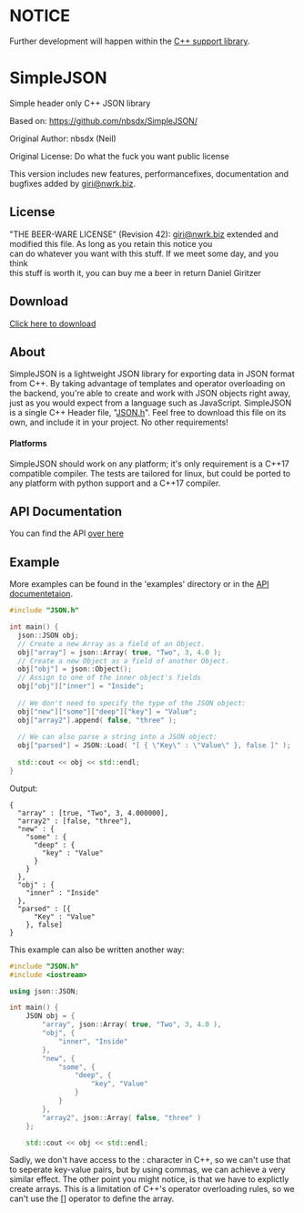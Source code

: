 NOTICE
======

Further development will happen within the [C++ support library](https://github.com/nwrkbiz/Cpp-SupportLibrary).

SimpleJSON
==========
Simple header only C++ JSON library

Based on: https://github.com/nbsdx/SimpleJSON/ 

Original Author: nbsdx (Neil)

Original License: Do what the fuck you want public license

This version includes new features, performancefixes, documentation and bugfixes added by <giri@nwrk.biz>.

## License

"THE BEER-WARE LICENSE" (Revision 42):
<giri@nwrk.biz> extended and modified this file. As long as you retain this notice you  
can do whatever you want with this stuff. If we meet some day, and you think  
this stuff is worth it, you can buy me a beer in return Daniel Giritzer

## Download

[Click here to download](https://raw.githubusercontent.com/nwrkbiz/SimpleJSON/master/JSON.h)

## About

SimpleJSON is a lightweight JSON library for exporting data in JSON format from C++. By taking advantage of templates and operator overloading on the backend, you're able to create and work with JSON objects right away, just as you would expect from a language such as JavaScript. SimpleJSON is a single C++ Header file, "[JSON.h](https://raw.githubusercontent.com/nwrkbiz/SimpleJSON/master/JSON.h)". Feel free to download this file on its own, and include it in your project. No other requirements!

#### Platforms

SimpleJSON should work on any platform; it's only requirement is a C++17 compatible compiler. The tests are tailored for linux, but could be ported to any platform with python support and a C++17 compiler.

## API Documentation

You can find the API [over here](https://nwrkbiz.github.io/SimpleJSON/html/classjson_1_1JSON.html)

## Example

More examples can be found in the 'examples' directory or in the [API documentetaion](https://nwrkbiz.github.io/SimpleJSON/html/classjson_1_1JSON.html#details).

```cpp
#include "JSON.h"

int main() {
  json::JSON obj;
  // Create a new Array as a field of an Object.
  obj["array"] = json::Array( true, "Two", 3, 4.0 );
  // Create a new Object as a field of another Object.
  obj["obj"] = json::Object();
  // Assign to one of the inner object's fields
  obj["obj"]["inner"] = "Inside";
  
  // We don't need to specify the type of the JSON object:
  obj["new"]["some"]["deep"]["key"] = "Value";
  obj["array2"].append( false, "three" );
  
  // We can also parse a string into a JSON object:
  obj["parsed"] = JSON::Load( "[ { \"Key\" : \"Value\" }, false ]" );
  
  std::cout << obj << std::endl;
}
```
Output:
``` 
{
  "array" : [true, "Two", 3, 4.000000],
  "array2" : [false, "three"],
  "new" : {
    "some" : {
      "deep" : {
        "key" : "Value"
      }
    }
  },
  "obj" : {
    "inner" : "Inside"
  },
  "parsed" : [{
      "Key" : "Value"
    }, false]
}
```

This example can also be written another way:
```cpp
#include "JSON.h"
#include <iostream>

using json::JSON;

int main() {
    JSON obj = {
        "array", json::Array( true, "Two", 3, 4.0 ),
        "obj", {
            "inner", "Inside"
        },
        "new", { 
            "some", { 
                "deep", { 
                    "key", "Value" 
                } 
            } 
        },
        "array2", json::Array( false, "three" )
    };

    std::cout << obj << std::endl;
```
Sadly, we don't have access to the : character in C++, so we can't use that to seperate key-value pairs, but by using commas, we can achieve a very similar effect. The other point you might notice, is that we have to explictly create arrays. This is a limitation of C++'s operator overloading rules, so we can't use the [] operator to define the array.

